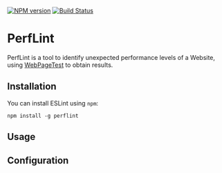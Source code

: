 [![NPM version](https://img.shields.io/npm/v/perflint.svg?style=flat-square)](https://www.npmjs.com/package/perflint)
[![Build Status](https://travis-ci.org/perflint/perflint.svg?branch=master)](https://travis-ci.org/perflint/perflint)

# PerfLint

PerfLint is a tool to identify unexpected performance levels of a Website, using [WebPageTest](http://www.webpagetest.org/) to obtain results.

## Installation

You can install ESLint using `npm`:

    npm install -g perflint

## Usage

## Configuration
